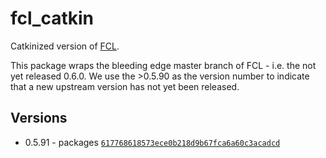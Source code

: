 # fcl_catkin
Catkinized version of [FCL](https://github.com/flexible-collision-library/fcl).

This package wraps the bleeding edge master branch of FCL - i.e. the not yet released 0.6.0. We use the >0.5.90 as the version number to indicate that a new upstream version has not yet been released.

## Versions

- 0.5.91 - packages [``617768618573ece0b218d9b67fca6a60c3acadcd``](https://github.com/flexible-collision-library/fcl/commit/617768618573ece0b218d9b67fca6a60c3acadcd)
